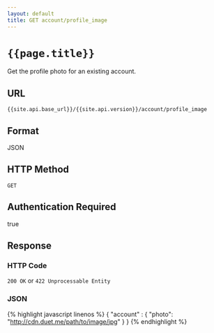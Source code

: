 ```yaml
---
layout: default
title: GET account/profile_image
---
```

# `{{page.title}}`

Get the profile photo for an existing account.

## URL

`{{site.api.base_url}}/{{site.api.version}}/account/profile_image`

## Format

JSON

## HTTP Method

`GET`

## Authentication Required

true

## Response

### HTTP Code

`200 OK` or `422 Unprocessable Entity`

### JSON

{% highlight javascript linenos %}
{
    "account" : {
      "photo": "http://cdn.duet.me/path/to/image/jpg"
    }
}
{% endhighlight %}